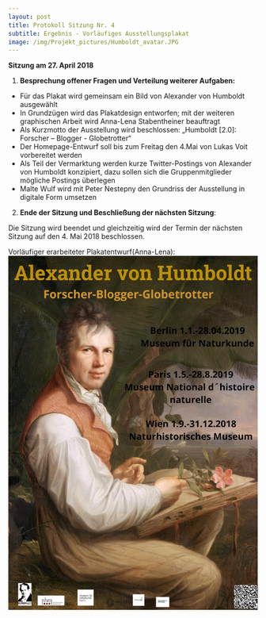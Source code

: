 ```yaml
---
layout: post
title: Protokoll Sitzung Nr. 4 
subtitle: Ergebnis - Vorläufiges Ausstellungsplakat
image: /img/Projekt_pictures/Humboldt_avatar.JPG
---
```

**Sitzung am 27. April 2018**

1.	**Besprechung offener Fragen und Verteilung weiterer Aufgaben:**

  - Für das Plakat wird gemeinsam ein Bild von Alexander von Humboldt ausgewählt
  - In Grundzügen wird das Plakatdesign entworfen; mit der weiteren graphischen Arbeit wird Anna-Lena Stabentheiner beauftragt
  - Als Kurzmotto der Ausstellung wird beschlossen: „Humboldt [2.0]: Forscher – Blogger - Globetrotter“
  - Der Homepage-Entwurf soll bis zum Freitag den 4.Mai von Lukas Voit vorbereitet werden
  - Als Teil der Vermarktung werden kurze Twitter-Postings von Alexander von Humboldt konzipiert, dazu sollen sich die Gruppenmitglieder mögliche Postings überlegen 
  - Malte Wulf wird mit Peter Nestepny den Grundriss der Ausstellung in digitale Form umsetzen 


2.	**Ende der Sitzung und Beschließung der nächsten Sitzung**:

Die Sitzung wird beendet und gleichzeitig wird der Termin der nächsten Sitzung auf den 4. Mai 2018 beschlossen. 


Vorläufiger erarbeiteter Plakatentwurf(Anna-Lena): 
![](../img/Projekt_pictures/Humboldt_Plakat.jpg)
